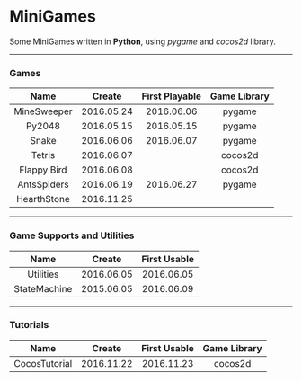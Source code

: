 # MiniGames

Some MiniGames written in **Python**, using *pygame* and *cocos2d* library.

-------

### Games

|Name           |Create     |First Playable |Game Library   |
|:-------------:|:---------:|:-------------:|:-------------:|
|MineSweeper    |2016.05.24 |2016.06.06     |pygame         |
|Py2048         |2016.05.15 |2016.05.15     |pygame         |
|Snake          |2016.06.06 |2016.06.07     |pygame         |
|Tetris         |2016.06.07 |               |cocos2d        |
|Flappy Bird    |2016.06.08 |               |cocos2d        |
|AntsSpiders    |2016.06.19 |2016.06.27     |pygame         |
|HearthStone    |2016.11.25 |               |               |

-------
    

### Game Supports and Utilities

|Name           |Create     |First Usable   |
|:-------------:|:---------:|:-------------:|
|Utilities      |2016.06.05 |2016.06.05     |
|StateMachine   |2015.06.05 |2016.06.09     |

-------


### Tutorials

|Name           |Create     |First Usable   |Game Library   |
|:-------------:|:---------:|:-------------:|:-------------:|
|CocosTutorial  |2016.11.22 |2016.11.23     |cocos2d        |
